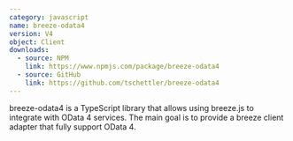 ```yaml
---
category: javascript
name: breeze-odata4
version: V4
object: Client
downloads:
  - source: NPM
    link: https://www.npmjs.com/package/breeze-odata4
  - source: GitHub
    link: https://github.com/tschettler/breeze-odata4
---
```

breeze-odata4 is a TypeScript library that allows using breeze.js to integrate with OData 4 services. The main goal is to provide a breeze client adapter that fully support OData 4. 
